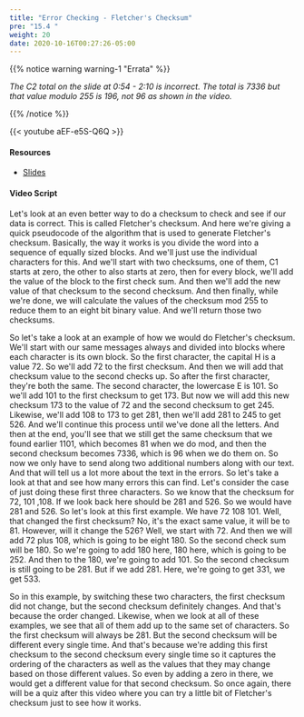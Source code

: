 ```yaml
---
title: "Error Checking - Fletcher's Checksum"
pre: "15.4 "
weight: 20
date: 2020-10-16T00:27:26-05:00
---
```


{{% notice warning warning-1 "Errata" %}}

_The C2 total on the slide at 0:54 - 2:10 is incorrect. The total is $7336$ but that value modulo $255$ is $196$, not $96$ as shown in the video._

{{% /notice %}}

{{< youtube aEF-e5S-Q6Q >}}

<!-- TODO Fix Video -->

#### Resources
* [Slides](../slides/21-Compression-Error-Checking.pdf)

#### Video Script

Let's look at an even better way to do a checksum to check and see if our data is correct. This is called Fletcher's checksum. And here we're giving a quick pseudocode of the algorithm that is used to generate Fletcher's checksum. Basically, the way it works is you divide the word into a sequence of equally sized blocks. And we'll just use the individual characters for this. And we'll start with two checksums, one of them, C1 starts at zero, the other to also starts at zero, then for every block, we'll add the value of the block to the first check sum. And then we'll add the new value of that checksum to the second checksum. And then finally, while we're done, we will calculate the values of the checksum mod 255 to reduce them to an eight bit binary value. And we'll return those two checksums. 

So let's take a look at an example of how we would do Fletcher's checksum. We'll start with our same messages always and divided into blocks where each character is its own block. So the first character, the capital H is a value 72. So we'll add 72 to the first checksum. And then we will add that checksum value to the second checks up. So after the first character, they're both the same. The second character, the lowercase E is 101. So we'll add 101 to the first checksum to get 173. But now we will add this new checksum 173 to the value of 72 and the second checksum to get 245. Likewise, we'll add 108 to 173 to get 281, then we'll add 281 to 245 to get 526. And we'll continue this process until we've done all the letters. And then at the end, you'll see that we still get the same checksum that we found earlier 1101, which becomes 81 when we do mod, and then the second checksum becomes 7336, which is 96 when we do them on. So now we only have to send along two additional numbers along with our text. And that will tell us a lot more about the text in the errors. So let's take a look at that and see how many errors this can find. Let's consider the case of just doing these first three characters. So we know that the checksum for 72, 101 ,108. If we look back here should be 281 and 526. So we would have 281 and 526. So let's look at this first example. We have 72 108 101. Well, that changed the first checksum? No, it's the exact same value, it will be to 81. However, will it change the 526? Well, we start with 72. And then we will add 72 plus 108, which is going to be eight 180. So the second check sum will be 180. So we're going to add 180 here, 180 here, which is going to be 252. And then to the 180, we're going to add 101. So the second checksum is still going to be 281. But if we add 281. Here, we're going to get 331, we get 533. 

So in this example, by switching these two characters, the first checksum did not change, but the second checksum definitely changes. And that's because the order changed. Likewise, when we look at all of these examples, we see that all of them add up to the same set of characters. So the first checksum will always be 281. But the second checksum will be different every single time. And that's because we're adding this first checksum to the second checksum every single time so it captures the ordering of the characters as well as the values that they may change based on those different values. So even by adding a zero in there, we would get a different value for that second checksum. So once again, there will be a quiz after this video where you can try a little bit of Fletcher's checksum just to see how it works.